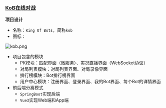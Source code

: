 ### [KoB在线对战](https://app6617.acapp.acwing.com.cn/pk/)

**项目设计**

- 名称：`King Of Bots`，简称`kob`
- 图标：

![kob.png](https://cdn.acwing.com/media/article/image/2022/07/07/1_d7f3b93efd-kob.png)

- 项目包含的模块
  - PK模块：匹配界面（微服务）、实况直播界面（WebSocket协议）
  - 对局列表模块：对局列表界面、对局录像界面
  - 排行榜模块：Bot排行榜界面
  - 用户中心模块：注册界面、登录界面、我的Bot界面、每个Bot的详情界面
- 前后端分离模式
  - `SpringBoot`实现后端
  - `Vue3`实现Web端和App端
